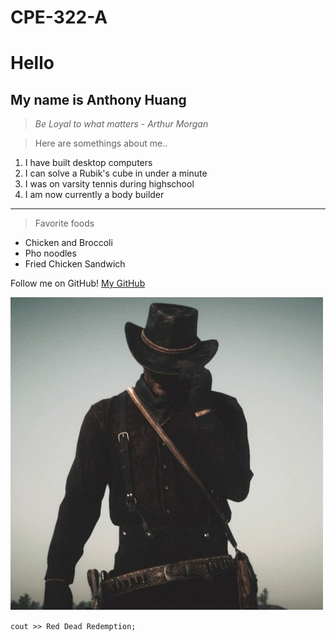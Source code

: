 # CPE-322-A

# **Hello**
## **My name is Anthony Huang**

>*Be Loyal to what matters* - *Arthur Morgan*

>Here are somethings about me..
1. I have built desktop computers
2. I can solve a Rubik's cube in under a minute
3. I was on varsity tennis during highschool
4. I am now currently a body builder
---
>Favorite foods
- Chicken and Broccoli
- Pho noodles
- Fried Chicken Sandwich 

Follow me on GitHub! [My GitHub](https://github.com/BonkMasterMord)

![ArthurMorgan](arthurMorgan.jpg)

`cout >> Red Dead Redemption;`






